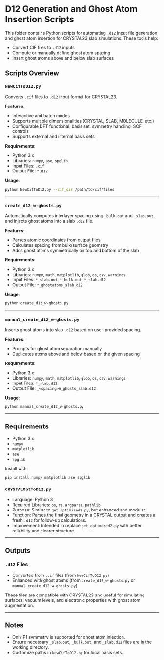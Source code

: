 # D12 Generation and Ghost Atom Insertion Scripts

This folder contains Python scripts for automating `.d12` input file generation and ghost atom insertion for CRYSTAL23 slab simulations. These tools help:

* Convert CIF files to `.d12` inputs
* Compute or manually define ghost atom spacing
* Insert ghost atoms above and below slab surfaces

## Scripts Overview

### `NewCifToD12.py`

Converts `.cif` files to `.d12` input format for CRYSTAL23.

**Features**:

* Interactive and batch modes
* Supports multiple dimensionalities (CRYSTAL, SLAB, MOLECULE, etc.)
* Configurable DFT functional, basis set, symmetry handling, SCF controls
* Supports external and internal basis sets

**Requirements**:

* Python 3.x
* Libraries: `numpy`, `ase`, `spglib`
* Input Files: `.cif`
* Output File: `*.d12`

**Usage**:

```bash
python NewCifToD12.py --cif_dir /path/to/cif/files
```

---

### `create_d12_w-ghosts.py`

Automatically computes interlayer spacing using `_bulk.out` and `_slab.out`, and injects ghost atoms into a slab `.d12` file.

**Features**:

* Parses atomic coordinates from output files
* Calculates spacing from bulk/surface geometry
* Adds ghost atoms symmetrically on top and bottom of the slab

**Requirements**:

* Python 3.x
* Libraries: `numpy`, `math`, `matplotlib`, `glob`, `os`, `csv`, `warnings`
* Input Files: `*_slab.out`, `*_bulk.out`, `*_slab.d12`
* Output File: `*_ghostatoms_slab.d12`

**Usage**:

```bash
python create_d12_w-ghosts.py
```

---

### `manual_create_d12_w-ghosts.py`

Inserts ghost atoms into slab `.d12` based on user-provided spacing.

**Features**:

* Prompts for ghost atom separation manually
* Duplicates atoms above and below based on the given spacing

**Requirements**:

* Python 3.x
* Libraries: `numpy`, `math`, `matplotlib`, `glob`, `os`, `csv`, `warnings`
* Input Files: `*_slab.d12`
* Output File: `_<spacing>A_ghosts_slab.d12`

**Usage**:

```bash
python manual_create_d12_w-ghosts.py
```

---

## Requirements

* Python 3.x
* `numpy`
* `matplotlib`
* `ase`
* `spglib`

Install with:

```bash
pip install numpy matplotlib ase spglib
```
### `CRYSTALOptToD12.py`

* Language: Python 3
* Required Libraries: `os`, `re`, `argparse`, `pathlib`
* Purpose: Similar to `get_optimized2.py`, but enhanced and modular.
* Function: Parses the final geometry in a CRYSTAL output and creates a fresh `.d12` for follow-up calculations.
* Improvement: Intended to replace `get_optimized2.py` with better reliability and clearer structure.

---

## Outputs

### `.d12` Files

* Converted from `.cif` files (from `NewCifToD12.py`)
* Enhanced with ghost atoms (from `create_d12_w-ghosts.py` or `manual_create_d12_w-ghosts.py`)

These files are compatible with CRYSTAL23 and useful for simulating surfaces, vacuum levels, and electronic properties with ghost atom augmentation.

---

## Notes

* Only P1 symmetry is supported for ghost atom injection.
* Ensure necessary `_slab.out`, `_bulk.out`, and `_slab.d12` files are in the working directory.
* Customize paths in `NewCifToD12.py` for local basis sets.
